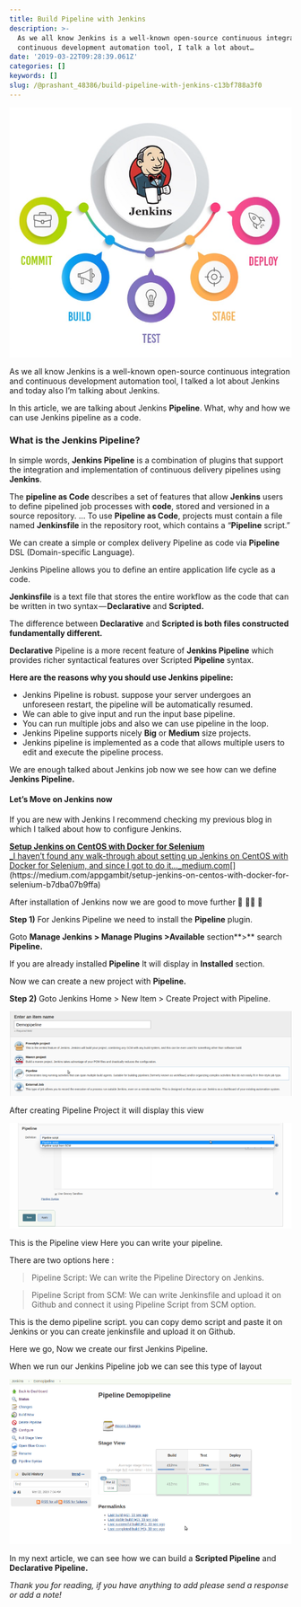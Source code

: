 ```yaml
---
title: Build Pipeline with Jenkins
description: >-
  As we all know Jenkins is a well-known open-source continuous integration and
  continuous development automation tool, I talk a lot about…
date: '2019-03-22T09:28:39.061Z'
categories: []
keywords: []
slug: /@prashant_48386/build-pipeline-with-jenkins-c13bf788a3f0
---
```


![](../img/1__H9jHoRaRnJ0KnqmPs6xeUA.jpeg)

As we all know Jenkins is a well-known open-source continuous integration and continuous development automation tool, I talked a lot about Jenkins and today also I’m talking about Jenkins.

In this article, we are talking about Jenkins **Pipeline**. What, why and how we can use Jenkins pipeline as a code.

### What is the Jenkins Pipeline?

In simple words, **Jenkins Pipeline** is a combination of plugins that support the integration and implementation of continuous delivery pipelines  using **Jenkins**.

The **pipeline as Code** describes a set of features that allow **Jenkins** users to define pipelined job processes with **code**, stored and versioned in a source repository. … To use **Pipeline as Code**, projects must contain a file named **Jenkinsfile** in the repository root, which contains a “**Pipeline** script.”

We can create a simple or complex delivery Pipeline as code via **Pipeline** DSL (Domain-specific Language).

Jenkins Pipeline  allows you to define an entire application life cycle as a code.

**Jenkinsfile** is a text file that stores the entire workflow as the code that can be written in two  syntax — **Declarative** and **Scripted.**

The difference between **Declarative** and **Scripted is both files constructed fundamentally different.**

**Declarative** Pipeline is a more recent feature of **Jenkins Pipeline** which provides richer syntactical features over Scripted **Pipeline** syntax.

**Here are the reasons why you should use Jenkins pipeline:**

*   Jenkins Pipeline is robust. suppose your server undergoes an unforeseen restart, the pipeline will be automatically resumed.
*   We can able to give input and run the input base pipeline.
*   You can run multiple jobs and also we can use pipeline in the loop.
*   Jenkins Pipeline supports nicely **Big** or **Medium** size projects.
*   Jenkins pipeline is implemented as a code that allows multiple users to edit and execute the pipeline process.

We are enough talked about Jenkins job now we see how can we define **Jenkins Pipeline.**

#### Let’s Move on Jenkins now

If you are new with Jenkins I recommend checking my previous blog in which I talked about how to configure Jenkins.

[**Setup Jenkins on CentOS with Docker for Selenium**  
_I haven’t found any walk-through about setting up Jenkins on CentOS with Docker for Selenium, and since I got to do it…_medium.com](https://medium.com/appgambit/setup-jenkins-on-centos-with-docker-for-selenium-b7dba07b9ffa "https://medium.com/appgambit/setup-jenkins-on-centos-with-docker-for-selenium-b7dba07b9ffa")[](https://medium.com/appgambit/setup-jenkins-on-centos-with-docker-for-selenium-b7dba07b9ffa)

After installation of Jenkins now we are good to move further 🎊 🎉🎊 🎉

**Step 1)** For Jenkins Pipeline we need to install the **Pipeline** plugin.

Goto **Manage Jenkins > Manage Plugins >Available** section**\>** search **Pipeline.**

If you are already installed **Pipeline** It will display in **Installed** section.

Now we can create a new project with **Pipeline.**

**Step 2)** Goto Jenkins Home > New Item > Create Project with Pipeline.

![](../img/1__D4UjEleJny66jWIivoskRA.png)

After creating Pipeline Project it will display this view

![](../img/1__yAniNPyI0tisJGWikbMWmQ.png)

This is the Pipeline view Here you can write your pipeline.

There are two options here :

> Pipeline Script: We can write the Pipeline Directory on Jenkins.

> Pipeline Script from SCM: We can write Jenkinsfile and upload it on Github and connect it using Pipeline Script from SCM option.

This is the demo pipeline script. you can copy demo script and paste it on Jenkins or you can create jenkinsfile and upload it on Github.

Here we go, Now we create our first Jenkins Pipeline.

When we run our Jenkins Pipeline job we can see this type of layout

![](../img/1__8WVCXGsJsrlK9wELedeJeg.png)

In my next article, we can see how we can build a **Scripted Pipeline** and **Declarative Pipeline.**

_Thank you for reading, if you have anything to add please send a response or add a note!_
